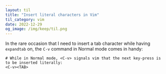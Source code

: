 ```yaml
---
layout: til
title: "Insert literal characters in Vim"
til_category: vim
date: 2022-12-29
og_image: /img/keep/til.png
---
```


In the rare occasion that I need to insert a tab character while having `expandtab` on, the `C-v` command in Normal mode comes in handy:

```vim
# While in Normal mode, <C-v> signals vim that the next key-press is to be inserted literally:
<C-v><TAB>
```
